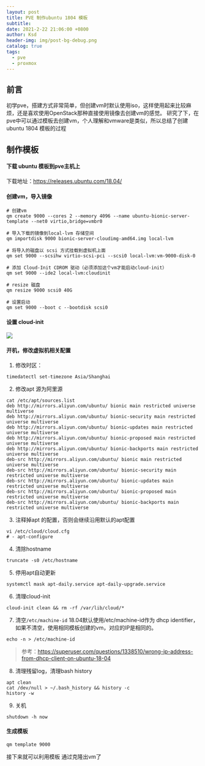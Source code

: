 ```yaml
---
layout: post
title: PVE 制作ubuntu 1804 模板
subtitle:
date: 2021-2-22 21:06:00 +0800
author: Ksd
header-img: img/post-bg-debug.png
catalog: true
tags:
  - pve
  - proxmox
---
```


## 前言

初学pve，搭建方式非常简单，但创建vm时默认使用iso，这样使用起来比较麻烦，还是喜欢使用OpenStack那种直接使用镜像去创建vm的感觉。 研究了下，在pve中可以通过模板去创建vm，个人理解和vmware是类似，所以总结了创建ubuntu 1804 模板的过程

## 制作模板

#### 下载 ubuntu 模板到pve主机上
  下载地址：https://releases.ubuntu.com/18.04/

#### 创建vm，导入镜像

```
# 创建vm
qm create 9000 --cores 2 --memory 4096 --name ubuntu-bionic-server-template --net0 virtio,bridge=vmbr0

# 导入下载的镜像到local-lvm 存储空间
qm importdisk 9000 bionic-server-cloudimg-amd64.img local-lvm

# 将导入的磁盘以 scsi 方式挂载到虚拟机上面
qm set 9000 --scsihw virtio-scsi-pci --scsi0 local-lvm:vm-9000-disk-0

# 添加 Cloud-Init CDROM 驱动（必须添加这个vm才能启动cloud-init）
qm set 9000 --ide2 local-lvm:cloudinit

# resize 磁盘
qm resize 9000 scsi0 40G

# 设置启动
qm set 9000 --boot c --bootdisk scsi0
```

####  设置 cloud-init 

![](https://tva1.sinaimg.cn/large/008eGmZEly1gnwf4ux214j31lm0lu0u2.jpg)

#### 开机，修改虚拟机相关配置

1. 修改时区：
  ```
timedatectl set-timezone Asia/Shanghai
  ```

2. 修改apt 源为阿里源
  ```
cat /etc/apt/sources.list
deb http://mirrors.aliyun.com/ubuntu/ bionic main restricted universe multiverse
deb http://mirrors.aliyun.com/ubuntu/ bionic-security main restricted universe multiverse
deb http://mirrors.aliyun.com/ubuntu/ bionic-updates main restricted universe multiverse
deb http://mirrors.aliyun.com/ubuntu/ bionic-proposed main restricted universe multiverse
deb http://mirrors.aliyun.com/ubuntu/ bionic-backports main restricted universe multiverse
deb-src http://mirrors.aliyun.com/ubuntu/ bionic main restricted universe multiverse
deb-src http://mirrors.aliyun.com/ubuntu/ bionic-security main restricted universe multiverse
deb-src http://mirrors.aliyun.com/ubuntu/ bionic-updates main restricted universe multiverse
deb-src http://mirrors.aliyun.com/ubuntu/ bionic-proposed main restricted universe multiverse
deb-src http://mirrors.aliyun.com/ubuntu/ bionic-backports main restricted universe multiverse
  ```

3. 注释掉apt 的配置，否则会继续沿用默认的apt配置
  ```
vi /etc/cloud/cloud.cfg
# - apt-configure
  ```

4. 清除hostname
  ```
truncate -s0 /etc/hostname
  ```

5. 停用apt自动更新
  ```
systemctl mask apt-daily.service apt-daily-upgrade.service
  ```

6. 清理cloud-init
  ```
cloud-init clean && rm -rf /var/lib/cloud/*
  ```

7. 清空`/etc/machine-id`
  18.04默认使用/etc/machine-id作为 dhcp identifier，如果不清空，使用相同模板创建的vm，对应的IP是相同的。
  ```
echo -n > /etc/machine-id
  ```
  > 参考：https://superuser.com/questions/1338510/wrong-ip-address-from-dhcp-client-on-ubuntu-18-04

8. 清理残留log，清理bash history
  ```
apt clean
cat /dev/null > ~/.bash_history && history -c
history -w
  ```

9. 关机
  ```
  shutdown -h now
  ```

#### 生成模板

```
qm template 9000
```

接下来就可以利用模板 通过克隆出vm了
